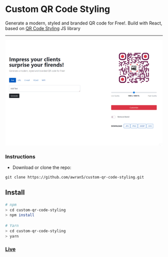 # Custom QR Code Styling

Generate a modern, styled and branded QR code for Free!. Build with React, based on [QR Code Styling](https://github.com/kozakdenys/qr-code-styling) JS library

<hr />

<p align="center">
  <img src="./screenshot.gif" alt="screenshot" />
</p>

### Instructions

- Download or clone the repo:

```
git clone https://github.com/awran5/custom-qr-code-styling.git
```

## Install

```bash
# npm
> cd custom-qr-code-styling
> npm install

# Yarn
> cd custom-qr-code-styling
> yarn
```

### [Live](https://customqr.vercel.app/)
